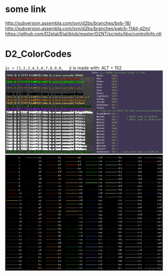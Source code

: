 # some link
http://subversion.assembla.com/svn/d2bs/branches/bob-18/ <br />
http://subversion.assembla.com/svn/d2bs/branches/patch-114d-d2m/ <br />
https://github.com/D2etal/Etal/blob/master/D2NT/scripts/libs/controlInfo.ntl <br />

# D2_ColorCodes

`ÿc + [1,2,3,4,5,6,7,8,9,0,  ` ÿ is made with: ALT + 152
![d2_colorCodes](/image/D2_ColorCodes.jpg "d2 color code")
![d2_colorCodes](/image/LineClassColor.png "d2 color code")

